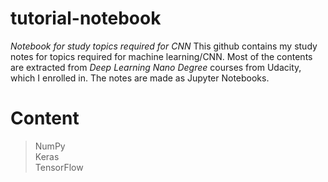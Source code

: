 # tutorial-notebook
_Notebook for study topics required for CNN_
This github contains my study notes for topics required for machine learning/CNN.
Most of the contents are extracted from _Deep Learning Nano Degree_ courses from Udacity, which I enrolled in.
The notes are made as Jupyter Notebooks.  

# Content  
>NumPy  
>Keras  
>TensorFlow
